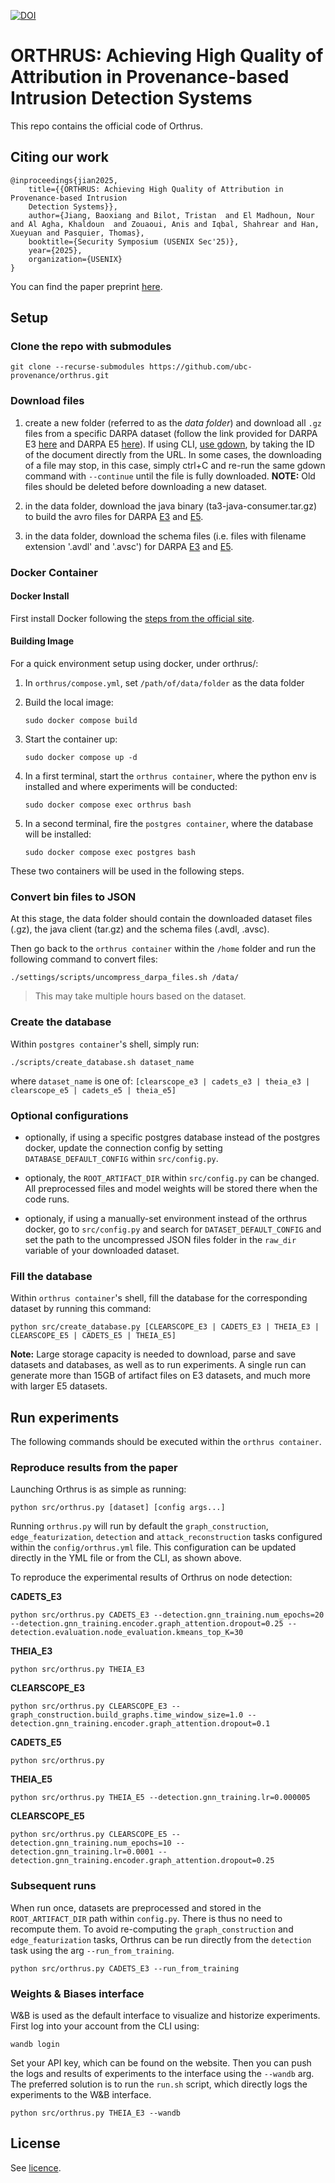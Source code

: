 [![DOI](https://zenodo.org/badge/852328574.svg)](https://doi.org/10.5281/zenodo.14641605)

# ORTHRUS: Achieving High Quality of Attribution in Provenance-based Intrusion Detection Systems

This repo contains the official code of Orthrus.

## Citing our work

```
@inproceedings{jian2025,
	title={{ORTHRUS: Achieving High Quality of Attribution in Provenance-based Intrusion
	Detection Systems}},
	author={Jiang, Baoxiang and Bilot, Tristan  and El Madhoun, Nour and Al Agha, Khaldoun  and Zouaoui, Anis and Iqbal, Shahrear and Han, Xueyuan and Pasquier, Thomas},
	booktitle={Security Symposium (USENIX Sec'25)},
	year={2025},
	organization={USENIX}
}
```

You can find the paper preprint [here](https://tfjmp.org/publications/2025-usenixsec.pdf).

## Setup

### Clone the repo with submodules
```
git clone --recurse-submodules https://github.com/ubc-provenance/orthrus.git
```

### Download files
1. create a new folder (referred to as the *data folder*) and download all `.gz` files from a specific DARPA dataset (follow the link provided for DARPA E3 [here](https://drive.google.com/drive/folders/1fOCY3ERsEmXmvDekG-LUUSjfWs6TRdp-) and DARPA E5 [here](https://drive.google.com/drive/folders/1GVlHQwjJte3yz0n1a1y4H4TfSe8cu6WJ)). If using CLI, [use gdown](https://stackoverflow.com/a/50670037/10183259), by taking the ID of the document directly from the URL. In some cases, the downloading of a file may stop, in this case, simply ctrl+C and re-run the same gdown command with `--continue` until the file is fully downloaded. 
**NOTE:** Old files should be deleted before  downloading a new dataset.

2. in the data folder, download the java binary (ta3-java-consumer.tar.gz) to build the avro files for DARPA [E3](https://drive.google.com/drive/folders/1kCRC5CPI8MvTKQFvPO4hWIRHeuUXLrr1) and [E5](https://drive.google.com/drive/folders/1YDxodpEmwu4VTlczsrLGkZMnh_o70lUh).

3. in the data folder, download the schema files (i.e. files with filename extension '.avdl' and '.avsc') for DARPA [E3](https://drive.google.com/drive/folders/1gwm2gAlKHQnFvETgPA8kJXLLm3L-Z3H1) and [E5](https://drive.google.com/drive/folders/1fCdYCIMBCm7gmBpmqDTuoMhbOoIY6Wzq).

### Docker Container
#### Docker Install

First install Docker following the [steps from the official site](https://docs.docker.com/engine/install/ubuntu/#install-using-the-repository).

#### Building Image
For a quick environment setup using docker, under orthrus/:
1. In ```orthrus/compose.yml```, set ```/path/of/data/folder``` as the data folder

2. Build the local image:
    ```
    sudo docker compose build
    ```
3. Start the container up:
    ```
    sudo docker compose up -d
    ```
4. In a first terminal, start the `orthrus container`, where the python env is installed and where experiments will be conducted:
    ```
    sudo docker compose exec orthrus bash
    ```
5. In a second terminal, fire the `postgres container`, where the database will be installed:
    ```
    sudo docker compose exec postgres bash
    ```

These two containers will be used in the following steps.

### Convert bin files to JSON

At this stage, the data folder should contain the downloaded dataset files (.gz), the java client (tar.gz) and the schema files (.avdl, .avsc).

Then go back to the `orthrus container` within the ```/home``` folder and run the following command to convert files:

```shell
./settings/scripts/uncompress_darpa_files.sh /data/
```

> This may take multiple hours based on the dataset.

### Create the database
Within `postgres container`'s shell, simply run:

```shell
./scripts/create_database.sh dataset_name
```
where `dataset_name` is one of: `[clearscope_e3 | cadets_e3 | theia_e3 | clearscope_e5 | cadets_e5 | theia_e5]`

### Optional configurations
- optionally, if using a specific postgres database instead of the postgres docker, update the connection config by setting `DATABASE_DEFAULT_CONFIG` within `src/config.py`.

- optionaly, the `ROOT_ARTIFACT_DIR` within `src/config.py` can be changed. All preprocessed files and model weights will be stored there when the code runs.

- optionaly, if using a manually-set environment instead of the orthrus docker, go to `src/config.py` and search for `DATASET_DEFAULT_CONFIG` and set the path to the uncompressed JSON files folder in the `raw_dir` variable of your downloaded dataset.

### Fill the database

Within `orthrus container`'s shell, fill the database for the corresponding dataset by running this command:

```shell
python src/create_database.py [CLEARSCOPE_E3 | CADETS_E3 | THEIA_E3 | CLEARSCOPE_E5 | CADETS_E5 | THEIA_E5]
```

**Note:** Large storage capacity is needed to download, parse and save datasets and databases, as well as to run experiments. A single run can generate more than 15GB of artifact files on E3 datasets, and much more with larger E5 datasets.

## Run experiments

The following commands should be executed within the `orthrus container`.

### Reproduce results from the paper

Launching Orthrus is as simple as running:

```shell
python src/orthrus.py [dataset] [config args...]
```

Running `orthrus.py` will run by default the `graph_construction`, `edge_featurization`, `detection` and `attack_reconstruction` tasks configured within the `config/orthrus.yml` file. This configuration can be updated directly in the YML file or from the CLI, as shown above.

To reproduce the experimental results of Orthrus on node detection:


**CADETS_E3**
```
python src/orthrus.py CADETS_E3 --detection.gnn_training.num_epochs=20 --detection.gnn_training.encoder.graph_attention.dropout=0.25 --detection.evaluation.node_evaluation.kmeans_top_K=30
```

**THEIA_E3**
```
python src/orthrus.py THEIA_E3
```

**CLEARSCOPE_E3**
```
python src/orthrus.py CLEARSCOPE_E3 --graph_construction.build_graphs.time_window_size=1.0 --detection.gnn_training.encoder.graph_attention.dropout=0.1
```

**CADETS_E5**
```
python src/orthrus.py
```

**THEIA_E5**
```
python src/orthrus.py THEIA_E5 --detection.gnn_training.lr=0.000005
```

**CLEARSCOPE_E5**
```
python src/orthrus.py CLEARSCOPE_E5 --detection.gnn_training.num_epochs=10 --detection.gnn_training.lr=0.0001 --detection.gnn_training.encoder.graph_attention.dropout=0.25
```

### Subsequent runs

When run once, datasets are preprocessed and stored in the `ROOT_ARTIFACT_DIR` path within `config.py`. There is thus no need to recompute them. To avoid re-computing the `graph_construction` and `edge_featurization` tasks, Orthrus can be run directly from the `detection` task using the arg `--run_from_training`.

```shell
python src/orthrus.py CADETS_E3 --run_from_training
```

### Weights & Biases interface

W&B is used as the default interface to visualize and historize experiments. First log into your account from the CLI using:

```shell
wandb login
```

Set your API key, which can be found on the website. Then you can push the logs and results of experiments to the interface using the `--wandb` arg.
The preferred solution is to run the `run.sh` script, which directly logs the experiments to the W&B interface.

```shell
python src/orthrus.py THEIA_E3 --wandb
```

## License

See [licence](LICENSE).
